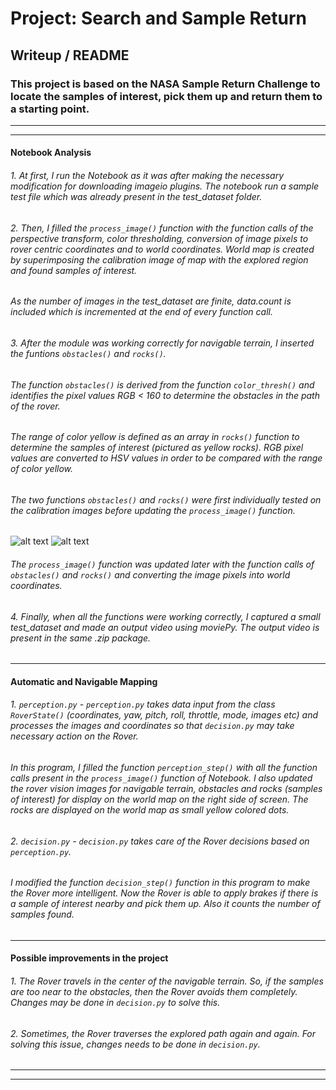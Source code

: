 # Project: Search and Sample Return
## Writeup / README
### This project is based on the NASA Sample Return Challenge to locate the samples of interest, pick them up and return them to a starting point.

---
---

#### Notebook Analysis  

###### 1. At first, I run the Notebook as it was after making the necessary modification for downloading imageio plugins. The notebook run a sample test file which was already present in the test_dataset folder.  

###### 2. Then, I filled the `process_image()` function with the function calls of the perspective transform, color thresholding, conversion of image pixels to rover centric coordinates and to world coordinates. World map is created by superimposing the calibration image of map with the explored region and found samples of interest.
###### As the number of images in the test_dataset are finite, data.count is included which is incremented at the end of every function call. 

###### 3. After the module was working correctly for navigable terrain, I inserted the funtions `obstacles()` and `rocks()`. 
###### The function `obstacles()` is derived from the function `color_thresh()` and identifies the pixel values RGB < 160 to determine the obstacles in the path of the rover. 
###### The range of color yellow is defined as an array in `rocks()` function to determine the samples of interest (pictured as yellow rocks). RGB pixel values are converted to HSV values in order to be compared with the range of color yellow. 
###### The two functions `obstacles()` and `rocks()` were first individually tested on the calibration images before updating the `process_image()` function. 
![alt text](https://drive.google.com/file/d/0Bz8idi001SUZLUJOazlxRXgxeTg/view?usp=sharing "rock_image")
![alt text](https://drive.google.com/file/d/0Bz8idi001SUZVlFaVmljRk5vVjQ/view?usp=sharing "rock_transformed_image")
###### The `process_image()` function was updated later with the function calls of `obstacles()` and `rocks()` and converting the image pixels into world coordinates.

###### 4. Finally, when all the functions were working correctly, I captured a small test_dataset and made an output video using moviePy. The output video is present in the same .zip package.

---

#### Automatic and Navigable Mapping

###### 1. `perception.py` - `perception.py` takes data input from the class `RoverState()` (coordinates, yaw, pitch, roll, throttle, mode, images etc) and processes the images and coordinates so that `decision.py` may take necessary action on the Rover.
###### In this program, I filled the function `perception_step()` with all the function calls present in the `process_image()` function of Notebook. I also updated the rover vision images for navigable terrain, obstacles and rocks (samples of interest) for display on the world map on the right side of screen. The rocks are displayed on the world map as small yellow colored dots. 

###### 2. `decision.py` - `decision.py` takes care of the Rover decisions based on `perception.py`. 
###### I modified the function `decision_step()` function in this program to make the Rover more intelligent. Now the Rover is able to apply brakes if there is a sample of interest nearby and pick them up. Also it counts the number of samples found. 


---

#### Possible improvements in the project

###### 1. The Rover travels in the center of the navigable terrain. So, if the samples are too near to the obstacles, then the Rover avoids them completely. Changes may be done in `decision.py` to solve this.

###### 2. Sometimes, the Rover traverses the explored path again and again. For solving this issue, changes needs to be done in `decision.py`.

---
---






